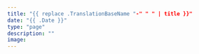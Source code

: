 ```yaml
---
title: "{{ replace .TranslationBaseName "-" " " | title }}"
date: "{{ .Date }}"
type: "page"
description: ""
image:  
---
```


